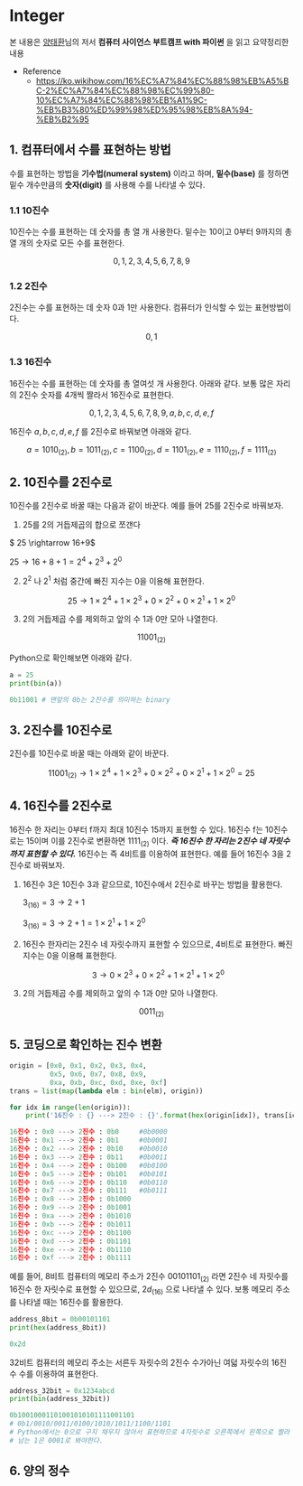 # Integer
본 내용은 [양태환](https://github.com/ythwork)님의 저서 **컴퓨터 사이언스 부트캠프 with 파이썬** 을 읽고 요약정리한 내용

* Reference
	+ <https://ko.wikihow.com/16%EC%A7%84%EC%88%98%EB%A5%BC-2%EC%A7%84%EC%88%98%EC%99%80-10%EC%A7%84%EC%88%98%EB%A1%9C-%EB%B3%80%ED%99%98%ED%95%98%EB%8A%94-%EB%B2%95>

## 1. 컴퓨터에서 수를 표현하는 방법
수를 표현하는 방법을 **기수법(numeral system)** 이라고 하며, **밑수(base)** 를 정하면 밑수 개수만큼의 **숫자(digit)** 를 사용해 수를 나타낼 수 있다.

### 1.1 10진수
10진수는 수를 표현하는 데 숫자를 총 열 개 사용한다. 밑수는 10이고 0부터 9까지의 총 열 개의 숫자로 모든 수를 표현한다.

$$
0, 1, 2, 3, 4, 5, 6, 7, 8, 9
$$

### 1.2 2진수
2진수는 수를 표현하는 데 숫자 0과 1만 사용한다. 컴퓨터가 인식할 수 있는 표현방법이다.

$$
0, 1
$$

### 1.3 16진수
16진수는 수를 표현하는 데 숫자를 총 열여섯 개 사용한다. 아래와 같다. 보통 많은 자리의 2진수 숫자를 4개씩 짤라서 16진수로 표현한다.

$$
0, 1, 2, 3, 4, 5, 6, 7, 8, 9, a, b, c, d, e, f
$$

16진수 $a, b ,c ,d ,e ,f$ 를 2진수로 바꿔보면 아래와 같다.

$$
a = 1010_{(2)}, b = 1011_{(2)}, c = 1100_{(2)}, d = 1101_{(2)}, e = 1110_{(2)}, f = 1111_{(2)}
$$

## 2. 10진수를 2진수로

10진수를 2진수로 바꿀 때는 다음과 같이 바꾼다. 예를 들어 25를 2진수로 바꿔보자.

1. 25를 2의 거듭제곱의 합으로 쪼갠다

  $ 25 \rightarrow 16+9$

  $25 \rightarrow 16+8+1=2^{4}+2^{3}+2^{0}$

2. $2^{2}$ 나 $2^{1}$ 처럼 중간에 빠진 지수는 0을 이용해 표현한다.

$$
25 \rightarrow 1 \times 2^{4} + 1 \times 2^{3} + 0 \times 2^{2} + 0 \times 2^{1} + 1 \times 2^{0}
$$

3. 2의 거듭제곱 수를 제외하고 앞의 수 1과 0만 모아 나열한다.

$$
11001_{(2)}
$$

Python으로 확인해보면 아래와 같다.

```python
a = 25
print(bin(a))
```

```python
0b11001 # 맨앞의 0b는 2진수를 의미하는 binary
```

## 3. 2진수를 10진수로
2진수를 10진수로 바꿀 때는 아래와 같이 바꾼다.

$$
11001_{(2)} \rightarrow 1 \times 2^{4} + 1 \times 2^{3} + 0 \times 2^{2} + 0 \times 2^{1} + 1 \times 2^{0} = 25
$$

## 4. 16진수를 2진수로
16진수 한 자리는 0부터 f까지 최대 10진수 15까지 표현할 수 있다. 16진수 f는 10진수로는 15이며 이를 2진수로 변환하면 $1111_{(2)}$ 이다. ***즉 16진수 한 자리는 2진수 네 자릿수까지 표현할 수 있다.*** 16진수는 즉 4비트를 이용하여 표현한다. 예를 들어 16진수 3을 2진수로 바꿔보자.

1. 16진수 3은 10진수 3과 같으므로, 10진수에서 2진수로 바꾸는 방법을 활용한다.

	$3_{(16)}= 3 \rightarrow 2 + 1$

	$3_{(16)}= 3 \rightarrow 2 + 1 = 1 \times 2^{1} + 1 \times 2^{0}$

2. 16진수 한자리는 2진수 네 자릿수까지 표현할 수 있으므로, 4비트로 표현한다. 빠진 지수는 0을 이용해 표현한다.

	$$
	3 \rightarrow 0 \times 2^{3} + 0 \times 2^{2} + 1 \times 2^{1} + 1 \times 2^{0}
	$$

3. 2의 거듭제곱 수를 제외하고 앞의 수 1과 0만 모아 나열한다.

$$
  0011_{(2)}
$$


## 5. 코딩으로 확인하는 진수 변환
```python
origin = [0x0, 0x1, 0x2, 0x3, 0x4,
          0x5, 0x6, 0x7, 0x8, 0x9,
          0xa, 0xb, 0xc, 0xd, 0xe, 0xf]
trans = list(map(lambda elm : bin(elm), origin))

for idx in range(len(origin)):
    print('16진수 : {} ---> 2진수 : {}'.format(hex(origin[idx]), trans[idx]))
```

```python
16진수 : 0x0 ---> 2진수 : 0b0     #0b0000
16진수 : 0x1 ---> 2진수 : 0b1     #0b0001
16진수 : 0x2 ---> 2진수 : 0b10    #0b0010
16진수 : 0x3 ---> 2진수 : 0b11    #0b0011
16진수 : 0x4 ---> 2진수 : 0b100   #0b0100
16진수 : 0x5 ---> 2진수 : 0b101   #0b0101
16진수 : 0x6 ---> 2진수 : 0b110   #0b0110
16진수 : 0x7 ---> 2진수 : 0b111   #0b0111
16진수 : 0x8 ---> 2진수 : 0b1000
16진수 : 0x9 ---> 2진수 : 0b1001
16진수 : 0xa ---> 2진수 : 0b1010
16진수 : 0xb ---> 2진수 : 0b1011
16진수 : 0xc ---> 2진수 : 0b1100
16진수 : 0xd ---> 2진수 : 0b1101
16진수 : 0xe ---> 2진수 : 0b1110
16진수 : 0xf ---> 2진수 : 0b1111
```

예를 들어, 8비트 컴퓨터의 메모리 주소가 2진수 $0010 1101_{(2)}$ 라면 2진수 네 자릿수를 16진수 한 자릿수로 표현할 수 있으므로, $2d_{(16)}$ 으로 나타낼 수 있다. 보통 메모리 주소를 나타낼 때는 16진수를 활용한다.

```python
address_8bit = 0b00101101
print(hex(address_8bit))
```

```python
0x2d
```

32비트 컴퓨터의 메모리 주소는 서른두 자릿수의 2진수 수가아닌 여덟 자릿수의 16진수 수를 이용하여 표현한다.

```python
address_32bit = 0x1234abcd
print(bin(address_32bit))
```

```python
0b10010001101001010101111001101
# 0b1/0010/0011/0100/1010/1011/1100/1101
# Python에서는 0으로 구지 채우지 않아서 표현하므로 4자릿수로 오른쪽에서 왼쪽으로 짤라 나갔을 때, 마지막에
# 남는 1은 0001로 봐야한다.
```

## 6. 양의 정수